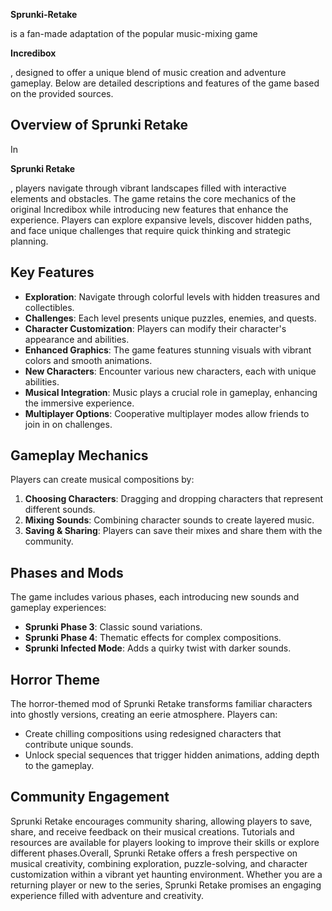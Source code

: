 **Sprunki-Retake**

is a fan-made adaptation of the popular music-mixing game

**Incredibox**

, designed to offer a unique blend of music creation and adventure gameplay. Below are detailed descriptions and features of the game based on the provided sources.

## **Overview of Sprunki Retake**

In

**Sprunki Retake**

, players navigate through vibrant landscapes filled with interactive elements and obstacles. The game retains the core mechanics of the original Incredibox while introducing new features that enhance the experience. Players can explore expansive levels, discover hidden paths, and face unique challenges that require quick thinking and strategic planning.

## **Key Features**

- **Exploration**: Navigate through colorful levels with hidden treasures and collectibles.
- **Challenges**: Each level presents unique puzzles, enemies, and quests.
- **Character Customization**: Players can modify their character's appearance and abilities.
- **Enhanced Graphics**: The game features stunning visuals with vibrant colors and smooth animations.
- **New Characters**: Encounter various new characters, each with unique abilities.
- **Musical Integration**: Music plays a crucial role in gameplay, enhancing the immersive experience.
- **Multiplayer Options**: Cooperative multiplayer modes allow friends to join in on challenges.

## **Gameplay Mechanics**

Players can create musical compositions by:

1. **Choosing Characters**: Dragging and dropping characters that represent different sounds.
2. **Mixing Sounds**: Combining character sounds to create layered music.
3. **Saving & Sharing**: Players can save their mixes and share them with the community.

## **Phases and Mods**

The game includes various phases, each introducing new sounds and gameplay experiences:

- **Sprunki Phase 3**: Classic sound variations.
- **Sprunki Phase 4**: Thematic effects for complex compositions.
- **Sprunki Infected Mode**: Adds a quirky twist with darker sounds.

## **Horror Theme**

The horror-themed mod of Sprunki Retake transforms familiar characters into ghostly versions, creating an eerie atmosphere. Players can:

- Create chilling compositions using redesigned characters that contribute unique sounds.
- Unlock special sequences that trigger hidden animations, adding depth to the gameplay.

## **Community Engagement**

Sprunki Retake encourages community sharing, allowing players to save, share, and receive feedback on their musical creations. Tutorials and resources are available for players looking to improve their skills or explore different phases.Overall, Sprunki Retake offers a fresh perspective on musical creativity, combining exploration, puzzle-solving, and character customization within a vibrant yet haunting environment. Whether you are a returning player or new to the series, Sprunki Retake promises an engaging experience filled with adventure and creativity.
